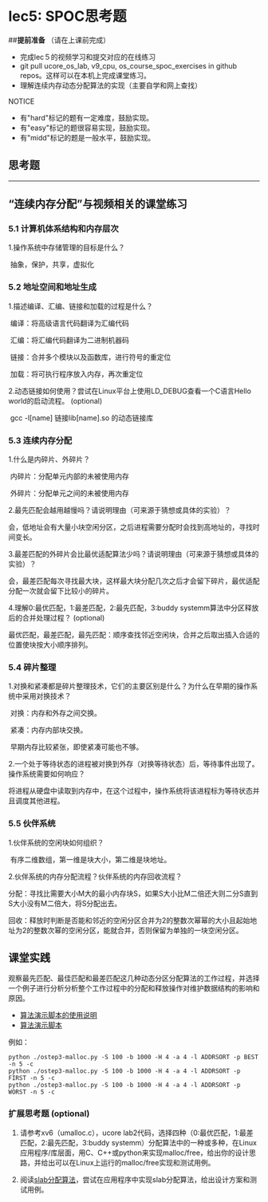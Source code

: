 # lec5: SPOC思考题

##**提前准备**
（请在上课前完成）

- 完成lec５的视频学习和提交对应的在线练习
- git pull ucore_os_lab, v9_cpu, os_course_spoc_exercises in github repos。这样可以在本机上完成课堂练习。
- 理解连续内存动态分配算法的实现（主要自学和网上查找）

NOTICE
- 有"hard"标记的题有一定难度，鼓励实现。
- 有"easy"标记的题很容易实现，鼓励实现。
- 有"midd"标记的题是一般水平，鼓励实现。


## 思考题
---

## “连续内存分配”与视频相关的课堂练习

### 5.1 计算机体系结构和内存层次

1.操作系统中存储管理的目标是什么？

​	抽象，保护，共享，虚拟化


### 5.2 地址空间和地址生成
1.描述编译、汇编、链接和加载的过程是什么？

​	编译：将高级语言代码翻译为汇编代码

​	汇编：将汇编代码翻译为二进制机器码

​	链接：合并多个模块以及函数库，进行符号的重定位

​	加载：将可执行程序放入内存，再次重定位

2.动态链接如何使用？尝试在Linux平台上使用LD_DEBUG查看一个C语言Hello world的启动流程。  (optional)

​	gcc -l[name] 链接lib[name].so 的动态链接库

### 5.3 连续内存分配
1.什么是内碎片、外碎片？

​	内碎片：分配单元内部的未被使用内存

​	外碎片：分配单元之间的未被使用内存

2.最先匹配会越用越慢吗？请说明理由（可来源于猜想或具体的实验）？

​	会，低地址会有大量小块空闲分区，之后进程需要分配时会找到高地址的，寻找时间变长。

3.最差匹配的外碎片会比最优适配算法少吗？请说明理由（可来源于猜想或具体的实验）？

​	会，最差匹配每次寻找最大块，这样最大块分配几次之后才会留下碎片，最优适配分配一次就会留下比较小的碎片。

4.理解0:最优匹配，1:最差匹配，2:最先匹配，3:buddy systemm算法中分区释放后的合并处理过程？ (optional)

​	最优匹配，最差匹配，最先匹配：顺序查找邻近空闲块，合并之后取出插入合适的位置使块按大小顺序排列。

### 5.4 碎片整理

1.对换和紧凑都是碎片整理技术，它们的主要区别是什么？为什么在早期的操作系统中采用对换技术？

​	对换：内存和外存之间交换。

​	紧凑：内存内部块交换。

​	早期内存比较紧张，即使紧凑可能也不够。

2.一个处于等待状态的进程被对换到外存（对换等待状态）后，等待事件出现了。操作系统需要如何响应？

​	将进程从硬盘中读取到内存中，在这个过程中，操作系统将该进程标为等待状态并且调度其他进程。

### 5.5 伙伴系统
1.伙伴系统的空闲块如何组织？

​	有序二维数组，第一维是块大小，第二维是块地址。

2.伙伴系统的内存分配流程？伙伴系统的内存回收流程？

​	分配：寻找比需要大小M大的最小内存块S，如果S大小比M二倍还大则二分S直到S大小没有M二倍大，将S分配出去。

​	回收：释放时判断是否能和邻近的空闲分区合并为2的整数次幂幂的大小且起始地址为2的整数次幂的空闲分区，能就合并，否则保留为单独的一块空闲分区。	

## 课堂实践

观察最先匹配、最佳匹配和最差匹配这几种动态分区分配算法的工作过程，并选择一个例子进行分析分析整个工作过程中的分配和释放操作对维护数据结构的影响和原因。

  * [算法演示脚本的使用说明](https://github.com/chyyuu/os_tutorial_lab/blob/master/ostep/ostep3-malloc.md)
  * [算法演示脚本](https://github.com/chyyuu/os_tutorial_lab/blob/master/ostep/ostep3-malloc.py)

例如：
```
python ./ostep3-malloc.py -S 100 -b 1000 -H 4 -a 4 -l ADDRSORT -p BEST -n 5 -c
python ./ostep3-malloc.py -S 100 -b 1000 -H 4 -a 4 -l ADDRSORT -p FIRST -n 5 -c
python ./ostep3-malloc.py -S 100 -b 1000 -H 4 -a 4 -l ADDRSORT -p WORST -n 5 -c
```

### 扩展思考题 (optional)

1. 请参考xv6（umalloc.c），ucore lab2代码，选择四种（0:最优匹配，1:最差匹配，2:最先匹配，3:buddy systemm）分配算法中的一种或多种，在Linux应用程序/库层面，用C、C++或python来实现malloc/free，给出你的设计思路，并给出可以在Linux上运行的malloc/free实现和测试用例。


2. 阅读[slab分配算法](http://en.wikipedia.org/wiki/Slab_allocation)，尝试在应用程序中实现slab分配算法，给出设计方案和测试用例。
